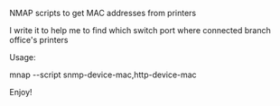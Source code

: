 

NMAP scripts to get MAC addresses from printers


I write it to help me to find which switch port where connected branch office's printers 


Usage:

mnap --script snmp-device-mac,http-device-mac <target>


Enjoy!
